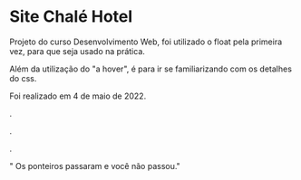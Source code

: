 # Site Chalé Hotel

Projeto do curso Desenvolvimento Web, foi utilizado o float pela primeira vez, para que seja usado na prática. 

Além da utilização do "a hover", é para ir se familiarizando com os detalhes do css.

Foi realizado em 4 de maio de 2022. 

.

.

.

" Os ponteiros passaram e você não passou."
